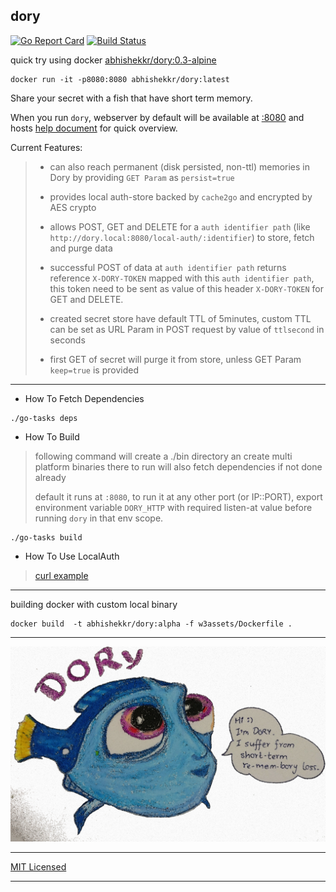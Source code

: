 ## dory

[![Go Report Card](https://goreportcard.com/badge/abhishekkr/dory)](https://goreportcard.com/report/abhishekkr/dory) [![Build Status](https://travis-ci.org/abhishekkr/dory.svg?branch=master)](https://travis-ci.org/abhishekkr/dory)

quick try using docker [abhishekkr/dory:0.3-alpine](https://hub.docker.com/r/abhishekkr/dory/)

```
docker run -it -p8080:8080 abhishekkr/dory:latest
```

Share your secret with a fish that have short term memory.

When you run `dory`, webserver by default will be available at [:8080](http://localhost:8080) and hosts [help document](http://localhost:8080/help) for quick overview.


Current Features:

> * can also reach permanent (disk persisted, non-ttl) memories in Dory by providing `GET Param` as `persist=true`
>
> * provides local auth-store backed by `cache2go` and encrypted by AES crypto
>
> * allows POST, GET and DELETE for a `auth identifier path` (like `http://dory.local:8080/local-auth/:identifier`) to store, fetch and purge data
>
> * successful POST of data at `auth identifier path` returns reference `X-DORY-TOKEN` mapped with this `auth identifier path`, this token need to be sent as value of this header `X-DORY-TOKEN` for GET and DELETE.
>
> * created secret store have default TTL of 5minutes, custom TTL can be set as URL Param in POST request by value of `ttlsecond` in seconds
>
> * first GET of secret will purge it from store, unless GET Param `keep=true` is provided

---

* How To Fetch Dependencies

```
./go-tasks deps
```


* How To Build

> following command will create a ./bin directory an create multi platform binaries there to run
> will also fetch dependencies if not done already
>
> default it runs at `:8080`, to run it at any other port (or IP::PORT), export environment variable `DORY_HTTP` with required listen-at value before running `dory` in that env scope.

```
./go-tasks build
```


* How To Use LocalAuth

> [curl example](w3assets/dory.sh)

---

building docker with custom local binary

```
docker build  -t abhishekkr/dory:alpha -f w3assets/Dockerfile .
```

---

![image of dory](w3assets/images/dory-1024px.jpg)

---

[MIT Licensed](./LICENSE)

---
